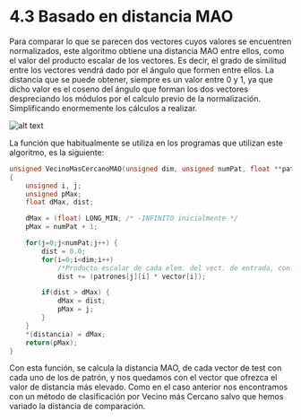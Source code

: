 # 4.3 Basado en distancia MAO

Para comparar lo que se parecen dos vectores cuyos valores se encuentren normalizados, este algoritmo obtiene una distancia MAO entre ellos, como el valor del producto escalar de los vectores. Es decir, el grado de similitud entre los vectores vendrá dado por el ángulo que formen entre ellos. La distancia que se puede obtener, siempre es un valor entre 0 y 1, ya que dicho valor es el coseno del ángulo que forman los dos vectores despreciando los módulos por el calculo previo de la normalización. Simplificando enormemente los cálculos a realizar.

![alt text](./images/4_2_Mao.png "Distancia MAO")

La función que habitualmente se utiliza en los programas que utilizan este algoritmo, es la siguiente:

```c
unsigned VecinoMasCercanoMAO(unsigned dim, unsigned numPat, float **patrones, float *vector, float *distancia)
{
    unsigned i, j;
    unsigned pMax;
    float dMax, dist;

    dMax = (float) LONG_MIN; /* -INFINITO inicialmente */
    pMax = numPat + 1;

    for(j=0;j<numPat;j++) {
        dist = 0.0;
        for(i=0;i<dim;i++)
            /*Producto escalar de cada elem. del vect. de entrada, con el de entrenamiento*/
            dist += (patrones[j][i] * vector[i]);

        if(dist > dMax) {
            dMax = dist;
            pMax = j;
        }
    }
    *(distancia) = dMax;
    return(pMax);
}
```

Con esta función, se calcula la distancia MAO, de cada vector de test con cada uno de los de patrón, y nos quedamos con el vector que ofrezca el valor de distancia más elevado. Como en el caso anterior nos encontramos con un método de clasificación por Vecino más Cercano salvo que hemos variado la distancia de comparación.
